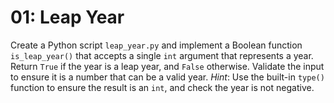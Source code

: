 # 01: Leap Year

Create a Python script `leap_year.py` and implement a Boolean function
`is_leap_year()` that accepts a single `int` argument that represents
a year. Return `True` if the year is a leap year, and `False` otherwise.
Validate the input to ensure it is a number that can be a valid year.
*Hint*: Use the built-in `type()` function to ensure the result is an
`int`, and check the year is not negative.